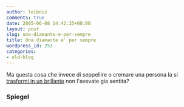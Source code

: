 ```yaml
---
author: leibniz
comments: true
date: 2005-06-08 14:42:35+00:00
layout: post
slug: una-diamante-e-per-sempre
title: Una diamante e' per sempre
wordpress_id: 253
categories:
- old-blog
---
```


Ma questa cosa che invece di seppellire o cremare una persona la si [trasformi in un brillante](http://service.spiegel.de/cache/international/0,1518,359567,00.html) non l'avevate gia sentita?  



### Spiegel
